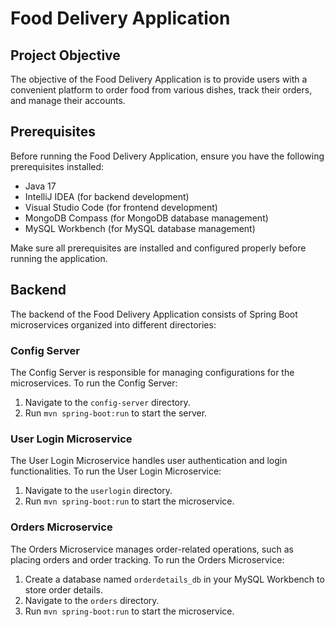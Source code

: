 # Food Delivery Application

## Project Objective

The objective of the Food Delivery Application is to provide users with a convenient platform to order food from various dishes, track their orders, and manage their accounts.

## Prerequisites

Before running the Food Delivery Application, ensure you have the following prerequisites installed:

- Java 17
- IntelliJ IDEA (for backend development)
- Visual Studio Code (for frontend development)
- MongoDB Compass (for MongoDB database management)
- MySQL Workbench (for MySQL database management)

Make sure all prerequisites are installed and configured properly before running the application.

## Backend

The backend of the Food Delivery Application consists of Spring Boot microservices organized into different directories:

### Config Server

The Config Server is responsible for managing configurations for the microservices. To run the Config Server:

1. Navigate to the `config-server` directory.
2. Run `mvn spring-boot:run` to start the server.

### User Login Microservice

The User Login Microservice handles user authentication and login functionalities. To run the User Login Microservice:

1. Navigate to the `userlogin` directory.
2. Run `mvn spring-boot:run` to start the microservice.

### Orders Microservice

The Orders Microservice manages order-related operations, such as placing orders and order tracking. To run the Orders Microservice:

1. Create a database named `orderdetails_db` in your MySQL Workbench to store order details.
2. Navigate to the `orders` directory.
3. Run `mvn spring-boot:run` to start the microservice.
